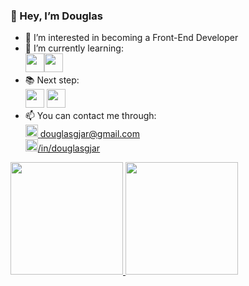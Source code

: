 ### 👋 Hey, I’m Douglas
- 👀 I’m interested in becoming a Front-End Developer
- 🌱 I’m currently learning:<br>
<img src="https://cdn.jsdelivr.net/gh/devicons/devicon/icons/html5/html5-original-wordmark.svg" width="30" height="30"/><img src="https://cdn.jsdelivr.net/gh/devicons/devicon/icons/css3/css3-original-wordmark.svg" width="30" height="30"/>
- 📚 Next step:<br>
  <img src="https://cdn.jsdelivr.net/gh/devicons/devicon/icons/javascript/javascript-original.svg" width="30" height="30"/>
  <img src="https://cdn.jsdelivr.net/gh/devicons/devicon/icons/react/react-original-wordmark.svg" width="30"/>
- 📫 You can contact me through:<br>
<a href = "mailto:contato@seu-usuário-aqui"><img src="https://cdn-icons-png.flaticon.com/512/5968/5968534.png" height="20"> douglasgjar@gmail.com</a> <br>
<a href="https://www.linkedin.com/in/douglasgjar/" target="_blank"> <img src="https://cdn.jsdelivr.net/gh/devicons/devicon/icons/linkedin/linkedin-original.svg" height="20"/>/in/douglasgjar </a>  
<div>
<a href="https://github.com/douglasgjar">
<img height="180em" src="https://github-readme-stats.vercel.app/api/top-langs/?username=douglasgjar&layout=compact&langs_count=7&theme=dracula"/>
<img height="180em" src="https://github-readme-stats.vercel.app/api?username=douglasgjar&show_icons=true&theme=dracula&include_all_commits=true&count_private=true"/>
</div>

